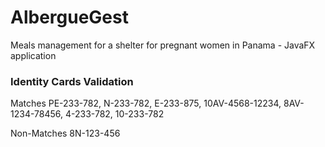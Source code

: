 # AlbergueGest
Meals management for a shelter for pregnant women in Panama - JavaFX application


### Identity Cards Validation
Matches	
PE-233-782, N-233-782, E-233-875, 10AV-4568-12234, 8AV-1234-78456, 4-233-782, 10-233-782

Non-Matches	
8N-123-456
